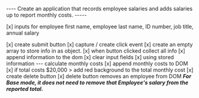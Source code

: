 ---- Create an application that records employee salaries and adds salaries up to report monthly costs. -----

[x] inputs for employee first name, employee last name, ID number, job title, annual salary

[x] create submit button
[x] capture / create click event
[x] create an empty array to store info in as object.
[x] when button clicked collect all info
[x] append information to the dom
[x] clear input fields
[x] using stored information --- calculate monthly costs
[x] append monthly costs to DOM
[x] if total costs $20,000 > add red background to the total monthly cost
[x] create delete button
[x] delete button removes an employee from DOM ***For Base mode, it does **not** need to remove that Employee's salary from the reported total.***